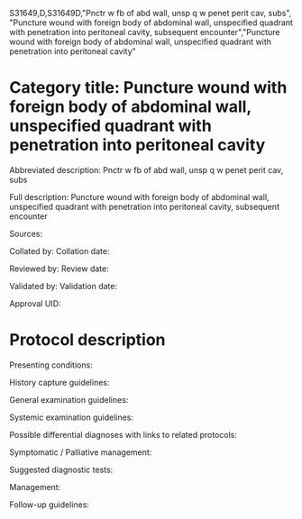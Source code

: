 S31649,D,S31649D,"Pnctr w fb of abd wall, unsp q w penet perit cav, subs", "Puncture wound with foreign body of abdominal wall, unspecified quadrant with penetration into peritoneal cavity, subsequent encounter","Puncture wound with foreign body of abdominal wall, unspecified quadrant with penetration into peritoneal cavity"
# Category title: Puncture wound with foreign body of abdominal wall, unspecified quadrant with penetration into peritoneal cavity

Abbreviated description: Pnctr w fb of abd wall, unsp q w penet perit cav, subs

Full description: Puncture wound with foreign body of abdominal wall, unspecified quadrant with penetration into peritoneal cavity, subsequent encounter

Sources:

Collated by:
Collation date:

Reviewed by:
Review date:

Validated by:
Validation date:

Approval UID:

# Protocol description

Presenting conditions:

History capture guidelines:

General examination guidelines:

Systemic examination guidelines:

Possible differential diagnoses with links to related protocols:

Symptomatic / Palliative management:

Suggested diagnostic tests:

Management:

Follow-up guidelines:
